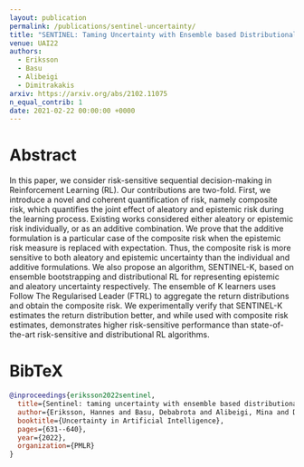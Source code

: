 ```yaml
---
layout: publication
permalink: /publications/sentinel-uncertainty/
title: "SENTINEL: Taming Uncertainty with Ensemble based Distributional Reinforcement Learning"
venue: UAI22
authors:
  - Eriksson
  - Basu
  - Alibeigi
  - Dimitrakakis
arxiv: https://arxiv.org/abs/2102.11075
n_equal_contrib: 1
date: 2021-02-22 00:00:00 +0000
---
```


# Abstract
In this paper, we consider risk-sensitive sequential decision-making in Reinforcement Learning (RL). Our contributions are two-fold. First, we introduce a novel and coherent quantification of risk, namely composite risk, which quantifies the joint effect of aleatory and epistemic risk during the learning process. Existing works considered either aleatory or epistemic risk individually, or as an additive combination. We prove that the additive formulation is a particular case of the composite risk when the epistemic risk measure is replaced with expectation. Thus, the composite risk is more sensitive to both aleatory and epistemic uncertainty than the individual and additive formulations. We also propose an algorithm, SENTINEL-K, based on ensemble bootstrapping and distributional RL for representing epistemic and aleatory uncertainty respectively. The ensemble of K learners uses Follow The Regularised Leader (FTRL) to aggregate the return distributions and obtain the composite risk. We experimentally verify that SENTINEL-K estimates the return distribution better, and while used with composite risk estimates, demonstrates higher risk-sensitive performance than state-of-the-art risk-sensitive and distributional RL algorithms.

# BibTeX
```bibtex
@inproceedings{eriksson2022sentinel,
  title={Sentinel: taming uncertainty with ensemble based distributional reinforcement learning},
  author={Eriksson, Hannes and Basu, Debabrota and Alibeigi, Mina and Dimitrakakis, Christos},
  booktitle={Uncertainty in Artificial Intelligence},
  pages={631--640},
  year={2022},
  organization={PMLR}
}
```
